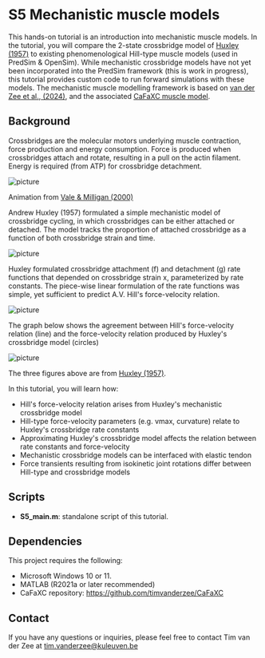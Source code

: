 # S5 Mechanistic muscle models

This hands-on tutorial is an introduction into mechanistic muscle models. 
In the tutorial, you will compare the 2-state crossbridge model of [Huxley (1957)](https://pubmed.ncbi.nlm.nih.gov/13485191/) to existing phenomenological Hill-type muscle models (used in PredSim & OpenSim). While mechanistic crossbridge models have not yet been incorporated into the PredSim framework (this is work in progress), this tutorial provides custom code to run forward simulations with these models. The mechanistic muscle modelling framework is based on [van der Zee et al., (2024)](https://doi.org/10.1242/jeb.247436), and the associated [CaFaXC muscle model](https://github.com/timvanderzee/CaFaXC). 

## Background
Crossbridges are the molecular motors underlying muscle contraction, force production and energy consumption. 
Force is produced when crossbridges attach and rotate, resulting in a pull on the actin filament.
Energy is required (from ATP) for crossbridge detachment.

![picture](crossbridge_animation.gif)

Animation from [Vale & Milligan (2000)](https://doi.org/10.1126/science.288.5463.88)

Andrew Huxley (1957) formulated a simple mechanistic model of crossbridge cycling, in which crossbridges can be either attached or detached. The model tracks the proportion of attached crossbridge as a function of both crossbridge strain and time. 

![picture](Huxley_model.png)

Huxley formulated crossbridge attachment (f) and detachment (g) rate functions that depended on crossbridge strain x, parameterized by rate constants. The piece-wise linear formulation of the rate functions was simple, yet sufficient to predict A.V. Hill's force-velocity relation.

![picture](Huxley_rates.png)

The graph below shows the agreement between Hill's force-velocity relation (line) and the force-velocity relation produced by Huxley's crossbridge model (circles)

![picture](Huxley_force_velocity.png)

 The three figures above are from [Huxley (1957)](https://pubmed.ncbi.nlm.nih.gov/13485191/).

 In this tutorial, you will learn how:
- Hill's force-velocity relation arises from Huxley's mechanistic crossbridge model
- Hill-type force-velocity parameters (e.g. vmax, curvature) relate to Huxley's crossbridge rate constants
- Approximating Huxley's crossbridge model affects the relation between rate constants and force-velocity
- Mechanistic crossbridge models can be interfaced with elastic tendon
- Force transients resulting from isokinetic joint rotations differ between Hill-type and crossbridge models

## Scripts
- **S5_main.m**: standalone script of this tutorial.

## Dependencies
This project requires the following:
- Microsoft Windows 10 or 11.
- MATLAB (R2021a or later recommended) 
- CaFaXC repository: https://github.com/timvanderzee/CaFaXC

## Contact
If you have any questions or inquiries, please feel free to contact Tim van der Zee at tim.vanderzee@kuleuven.be
